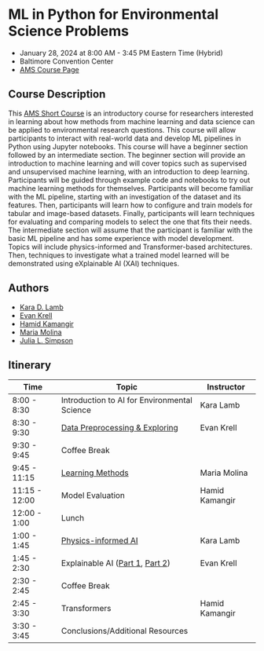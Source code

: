 # ML in Python for Environmental Science Problems

- January 28, 2024 at 8:00 AM - 3:45 PM Eastern Time (Hybrid)
- Baltimore Convention Center
- [AMS Course Page](https://www.ametsoc.org/index.cfm/ams/education-careers/careers/professional-development/short-courses/machine-learning-in-python-for-environmental-science-problems2/)

## Course Description

This [AMS Short Course](https://www.ametsoc.org/index.cfm/ams/education-careers/careers/professional-development/short-courses/) is an introductory course for researchers interested in learning about how methods from machine learning and data science can be applied to environmental research questions. This course will allow participants to interact with real-world data and develop ML pipelines in Python using Jupyter notebooks. This course will have a beginner section followed by an intermediate section. The beginner section will provide an introduction to machine learning and will cover topics such as supervised and unsupervised machine learning, with an introduction to deep learning. Participants will be guided through example code and notebooks to try out machine learning methods for themselves. Participants will become familiar with the ML pipeline, starting with an investigation of the dataset and its features. Then, participants will learn how to configure and train models for tabular and image-based datasets. Finally, participants will learn techniques for evaluating and comparing models to select the one that fits their needs. The intermediate section will assume that the participant is familiar with the basic ML pipeline and has some experience with model development. Topics will include physics-informed and Transformer-based architectures. Then, techniques to investigate what a trained model learned will be demonstrated using eXplainable AI (XAI) techniques. 

## Authors

- [Kara D. Lamb](https://datascience.columbia.edu/people/kara-lamb/)
- [Evan Krell](https://ekrell.github.io/)
- [Hamid Kamangir](https://scholar.google.com/citations?user=YLYJGQ8AAAAJ&hl=en)
- [Maria Molina](https://mariajmolina.github.io/)
- [Julia L. Simpson](https://lamont.columbia.edu/directory/julia-l-simpson)


## Itinerary

| **Time**      | **Topic**                                    | **Instructor** |
|---------------|----------------------------------------------|----------------|
| 8:00 - 8:30   | Introduction to AI for Environmental Science | Kara Lamb      |
| 8:30 - 9:30   | [Data Preprocessing & Exploring](modules/preprocessing_exploring.ipynb)            | Evan Krell     |
| 9:30 - 9:45   | Coffee Break                                 |                |
| 9:45 - 11:15  | [Learning Methods](modules/learningmethods.ipynb)                             | Maria Molina   |
| 11:15 - 12:00 | Model Evaluation                             | Hamid Kamangir |
| 12:00 - 1:00  | Lunch                                        |                |
| 1:00 - 1:45   | [Physics-informed AI](modules/physicsai.ipynb)                          | Kara Lamb      |
| 1:45 - 2:30   | Explainable AI  ([Part 1](modules/xai_tabular.ipynb),  [Part 2](xai_raster.ipynb)) | Evan Krell     |
| 2:30 - 2:45   | Coffee Break                                 |                |
| 2:45 - 3:30   | Transformers                                 | Hamid Kamangir |
| 3:30 - 3:45   | Conclusions/Additional Resources             |                |


